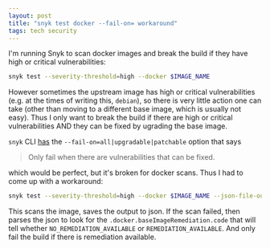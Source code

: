 ```yaml
---
layout: post
title: "snyk test docker --fail-on= workaround"
tags: tech security
---
```


I'm running Snyk to scan docker images and break the build if they have high or critical vulnerabilities:

```bash
snyk test --severity-threshold=high --docker $IMAGE_NAME
```

However sometimes the upstream image has high or critical vulnerabilities (e.g. at the times of writing this, `debian`), so there is very little action one can take (other than moving to a different base image, which is usually not easy). Thus I only want to break the build if there are high or critical vulnerabilities AND they can be fixed by ugrading the base image.

<!--break-->

`snyk` CLI [has](https://docs.snyk.io/features/snyk-cli/guides-for-our-cli/cli-reference#:~:text=upgradable) the `--fail-on=all|upgradable|patchable` option that says

> Only fail when there are vulnerabilities that can be fixed.

which would be perfect, but it's broken for docker scans. Thus I had to come up with a workaround:

```bash
snyk test --severity-threshold=high --docker $IMAGE_NAME --json-file-output=/tmp/out.json || if cat /tmp/out.json | jq '.docker.baseImageRemediation.code' | grep -q "NO_REMEDIATION_AVAILABLE"; then return 0; else return 1; fi
```

This scans the image, saves the output to json. If the scan failed, then parses the json to look for the `.docker.baseImageRemediation.code` that will tell whether `NO_REMEDIATION_AVAILABLE` or `REMEDIATION_AVAILABLE`. And only fail the build if there is remediation available.
